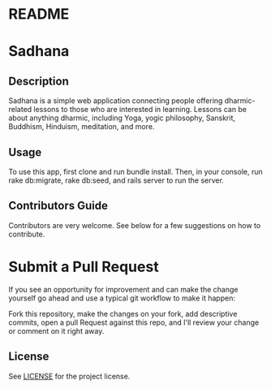 # README

# Sadhana

## Description

Sadhana is a simple web application connecting people offering dharmic-related lessons to those who are interested in learning. Lessons can be about anything dharmic, including Yoga, yogic philosophy, Sanskrit, Buddhism, Hinduism, meditation, and more.

## Usage

To use this app, first clone and run bundle install. Then, in your console, run rake db:migrate, rake db:seed, and rails server to run the server.

## Contributors Guide

Contributors are very welcome. See below for a few suggestions on how to contribute.

# Submit a Pull Request

If you see an opportunity for improvement and can make the change yourself go ahead and use a typical git workflow to make it happen:

Fork this repository, make the changes on your fork, add descriptive commits, open a pull Request against this repo, and I'll review your change or comment on it right away.

## License

See [LICENSE](https://github.com/rjcolmed/sadhana/blob/master/LICENSE) for the project license.
